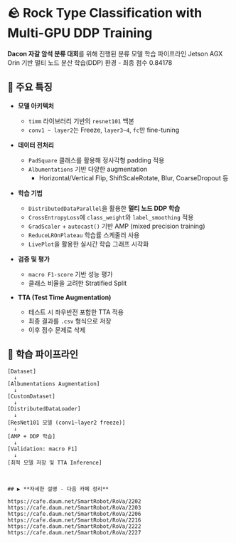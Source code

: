# 🪨 Rock Type Classification with Multi-GPU DDP Training

 **Dacon 자갈 암석 분류 대회**를 위해 진행된 분류 모델 학습 파이프라인
Jetson AGX Orin 기반 멀티 노드 분산 학습(DDP) 환경 - 최종 점수 0.84178

## 🚀 주요 특징

- **모델 아키텍처**
  - `timm` 라이브러리 기반의 `resnet101` 백본
  - `conv1 ~ layer2`는 Freeze, `layer3~4`, `fc`만 fine-tuning

- **데이터 전처리**
  - `PadSquare` 클래스를 활용해 정사각형 padding 적용
  - `Albumentations` 기반 다양한 augmentation
    - Horizontal/Vertical Flip, ShiftScaleRotate, Blur, CoarseDropout 등

- **학습 기법**
  - `DistributedDataParallel`을 활용한 **멀티 노드 DDP 학습**
  - `CrossEntropyLoss`에 `class_weight`와 `label_smoothing` 적용
  - `GradScaler` + `autocast()` 기반 AMP (mixed precision training)
  - `ReduceLROnPlateau` 학습률 스케줄러 사용
  - `LivePlot`을 활용한 실시간 학습 그래프 시각화

- **검증 및 평가**
  - `macro F1-score` 기반 성능 평가
  - 클래스 비율을 고려한 Stratified Split

- **TTA (Test Time Augmentation)**
  - 테스트 시 좌우반전 포함한 TTA 적용
  - 최종 결과를 `.csv` 형식으로 저장
  - 이후 점수 문제로 삭제

## 🧩 학습 파이프라인

```text
[Dataset] 
  ↓
[Albumentations Augmentation]
  ↓
[CustomDataset]
  ↓
[DistributedDataLoader]
  ↓
[ResNet101 모델 (conv1~layer2 freeze)]
  ↓
[AMP + DDP 학습]
  ↓
[Validation: macro F1] 
  ↓
[최적 모델 저장 및 TTA Inference]



## ▶ **자세한 설명 - 다음 카페 정리**

https://cafe.daum.net/SmartRobot/RoVa/2202
https://cafe.daum.net/SmartRobot/RoVa/2203
https://cafe.daum.net/SmartRobot/RoVa/2206
https://cafe.daum.net/SmartRobot/RoVa/2216
https://cafe.daum.net/SmartRobot/RoVa/2222
https://cafe.daum.net/SmartRobot/RoVa/2227
